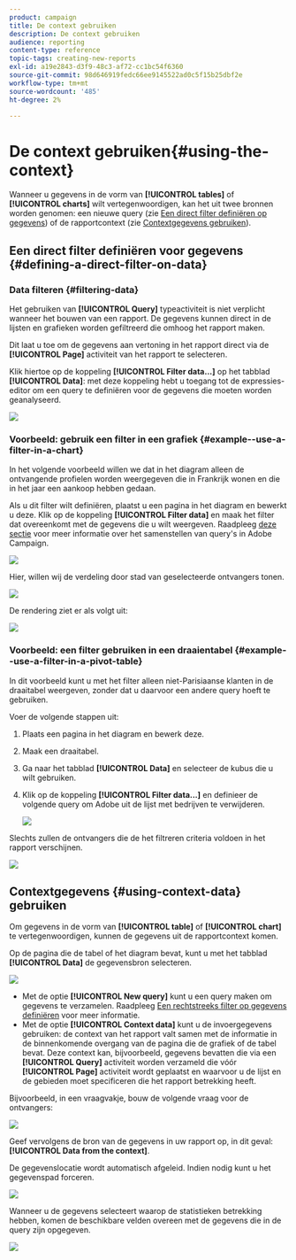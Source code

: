 ```yaml
---
product: campaign
title: De context gebruiken
description: De context gebruiken
audience: reporting
content-type: reference
topic-tags: creating-new-reports
exl-id: a19e2843-d3f9-48c3-af72-cc1bc54f6360
source-git-commit: 98d646919fedc66ee9145522ad0c5f15b25dbf2e
workflow-type: tm+mt
source-wordcount: '485'
ht-degree: 2%

---
```


# De context gebruiken{#using-the-context}

Wanneer u gegevens in de vorm van **[!UICONTROL tables]** of **[!UICONTROL charts]** wilt vertegenwoordigen, kan het uit twee bronnen worden genomen: een nieuwe query (zie [Een direct filter definiëren op gegevens](#defining-a-direct-filter-on-data)) of de rapportcontext (zie [Contextgegevens gebruiken](#using-context-data)).

## Een direct filter definiëren voor gegevens {#defining-a-direct-filter-on-data}

### Data filteren {#filtering-data}

Het gebruiken van **[!UICONTROL Query]** typeactiviteit is niet verplicht wanneer het bouwen van een rapport. De gegevens kunnen direct in de lijsten en grafieken worden gefiltreerd die omhoog het rapport maken.

Dit laat u toe om de gegevens aan vertoning in het rapport direct via de **[!UICONTROL Page]** activiteit van het rapport te selecteren.

Klik hiertoe op de koppeling **[!UICONTROL Filter data...]** op het tabblad **[!UICONTROL Data]**: met deze koppeling hebt u toegang tot de expressies-editor om een query te definiëren voor de gegevens die moeten worden geanalyseerd.

![](assets/reporting_filter_data_from_page.png)

### Voorbeeld: gebruik een filter in een grafiek {#example--use-a-filter-in-a-chart}

In het volgende voorbeeld willen we dat in het diagram alleen de ontvangende profielen worden weergegeven die in Frankrijk wonen en die in het jaar een aankoop hebben gedaan.

Als u dit filter wilt definiëren, plaatst u een pagina in het diagram en bewerkt u deze. Klik op de koppeling **[!UICONTROL Filter data]** en maak het filter dat overeenkomt met de gegevens die u wilt weergeven. Raadpleeg [deze sectie](../../platform/using/about-queries-in-campaign.md) voor meer informatie over het samenstellen van query&#39;s in Adobe Campaign.

![](assets/s_ncs_advuser_report_wizard_029.png)

Hier, willen wij de verdeling door stad van geselecteerde ontvangers tonen.

![](assets/reporting_graph_with_2vars.png)

De rendering ziet er als volgt uit:

![](assets/reporting_graph_with_2vars_preview.png)

### Voorbeeld: een filter gebruiken in een draaientabel {#example--use-a-filter-in-a-pivot-table}

In dit voorbeeld kunt u met het filter alleen niet-Parisiaanse klanten in de draaitabel weergeven, zonder dat u daarvoor een andere query hoeft te gebruiken.

Voer de volgende stappen uit:

1. Plaats een pagina in het diagram en bewerk deze.
1. Maak een draaitabel.
1. Ga naar het tabblad **[!UICONTROL Data]** en selecteer de kubus die u wilt gebruiken.
1. Klik op de koppeling **[!UICONTROL Filter data...]** en definieer de volgende query om Adobe uit de lijst met bedrijven te verwijderen.

   ![](assets/s_ncs_advuser_report_display_03.png)

Slechts zullen de ontvangers die de het filtreren criteria voldoen in het rapport verschijnen.

![](assets/s_ncs_advuser_report_display_04.png)

## Contextgegevens {#using-context-data} gebruiken

Om gegevens in de vorm van **[!UICONTROL table]** of **[!UICONTROL chart]** te vertegenwoordigen, kunnen de gegevens uit de rapportcontext komen.

Op de pagina die de tabel of het diagram bevat, kunt u met het tabblad **[!UICONTROL Data]** de gegevensbron selecteren.

![](assets/s_ncs_advuser_report_datasource_3.png)

* Met de optie **[!UICONTROL New query]** kunt u een query maken om gegevens te verzamelen. Raadpleeg [Een rechtstreeks filter op gegevens definiëren](#defining-a-direct-filter-on-data) voor meer informatie.
* Met de optie **[!UICONTROL Context data]** kunt u de invoergegevens gebruiken: de context van het rapport valt samen met de informatie in de binnenkomende overgang van de pagina die de grafiek of de tabel bevat. Deze context kan, bijvoorbeeld, gegevens bevatten die via een **[!UICONTROL Query]** activiteit worden verzameld die vóór **[!UICONTROL Page]** activiteit wordt geplaatst en waarvoor u de lijst en de gebieden moet specificeren die het rapport betrekking heeft.

Bijvoorbeeld, in een vraagvakje, bouw de volgende vraag voor de ontvangers:

![](assets/s_ncs_advuser_report_datasource_2.png)

Geef vervolgens de bron van de gegevens in uw rapport op, in dit geval: **[!UICONTROL Data from the context]**.

De gegevenslocatie wordt automatisch afgeleid. Indien nodig kunt u het gegevenspad forceren.

![](assets/s_ncs_advuser_report_datasource_4.png)

Wanneer u de gegevens selecteert waarop de statistieken betrekking hebben, komen de beschikbare velden overeen met de gegevens die in de query zijn opgegeven.

![](assets/s_ncs_advuser_report_datasource_1.png)

